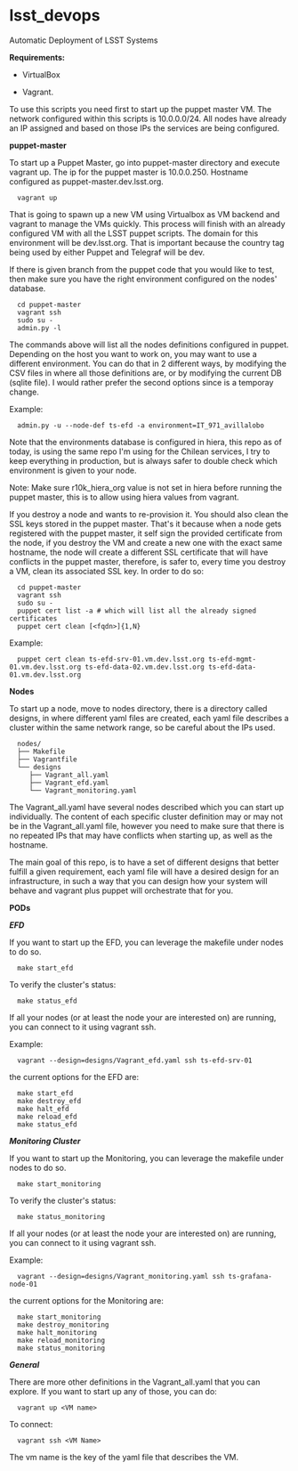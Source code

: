 # lsst_devops
Automatic Deployment of LSST Systems

**Requirements:**

   * VirtualBox

   * Vagrant.

To use this scripts you need first to start up the puppet master VM. The network configured within this scripts is 10.0.0.0/24. All nodes have already an IP assigned and based on those IPs the services are being configured.

**puppet-master**

To start up a Puppet Master, go into puppet-master directory and execute vagrant up. The ip for the puppet master is 10.0.0.250. Hostname configured as puppet-master.dev.lsst.org.

      vagrant up

That is going to spawn up a new VM using Virtualbox as VM backend and vagrant to manage the VMs quickly. This process will finish with an already configured VM with all the LSST puppet scripts. The domain for this environment will be dev.lsst.org. That is important because the country tag being used by either Puppet and Telegraf will be dev.

If there is given branch from the puppet code that you would like to test, then make sure you have the right environment configured on the nodes' database.

      cd puppet-master
      vagrant ssh 
      sudo su -
      admin.py -l

The commands above will list all the nodes definitions configured in puppet. Depending on the host you want to work on, you may want to use a different environment. You can do that in 2 different ways, by modifying the CSV files in where all those definitions are, or by modifying the current DB (sqlite file). I would rather prefer the second options since is a temporay change.

Example: 

      admin.py -u --node-def ts-efd -a environment=IT_971_avillalobo

Note that the environments database is configured in hiera, this repo as of today, is using the same repo I'm using for the Chilean services, I try to keep everything in production, but is always safer to double check which environment is given to your node.

Note: Make sure r10k_hiera_org value is not set in hiera before running the puppet master, this is to allow using hiera values from vagrant.

If you destroy a node and wants to re-provision it. You should also clean the SSL keys stored in the puppet master. That's it because when a node gets registered with the puppet master, it self sign the provided certificate from the node, if you destroy the VM and create a new one with the exact same hostname, the node will create a different SSL certificate that will have conflicts in the puppet master, therefore, is safer to, every time you destroy a VM, clean its associated SSL key. In order to do so:

      cd puppet-master
      vagrant ssh 
      sudo su -
      puppet cert list -a # which will list all the already signed certificates
      puppet cert clean [<fqdn>]{1,N}

Example:

      puppet cert clean ts-efd-srv-01.vm.dev.lsst.org ts-efd-mgmt-01.vm.dev.lsst.org ts-efd-data-02.vm.dev.lsst.org ts-efd-data-01.vm.dev.lsst.org

**Nodes**

To start up a node, move to nodes directory, there is a directory called designs, in where different yaml files are created, each yaml file describes a cluster within the same network range, so be careful about the IPs used.

      nodes/
      ├── Makefile
      ├── Vagrantfile
      └── designs
         ├── Vagrant_all.yaml
         ├── Vagrant_efd.yaml
         └── Vagrant_monitoring.yaml

The Vagrant_all.yaml have several nodes described which you can start up individually. The content of each specific cluster definition may or may not be in the Vagrant_all.yaml file, however you need to make sure that there is no repeated IPs that may have conflicts when starting up, as well as the hostname.

The main goal of this repo, is to have a set of different designs that better fulfill a given requirement, each yaml file will have a desired design for an infrastructure, in such a way that you can design how your system will behave and vagrant plus puppet will orchestrate that for you.

**PODs**

***EFD***

If you want to start up the EFD, you can leverage the makefile under nodes to do so.

      make start_efd

To verify the cluster's status:

      make status_efd      

If all your nodes (or at least the node your are interested on) are running, you can connect to it using vagrant ssh.

Example:

      vagrant --design=designs/Vagrant_efd.yaml ssh ts-efd-srv-01

the current options for the EFD are:

      make start_efd
      make destroy_efd
      make halt_efd
      make reload_efd
      make status_efd

***Monitoring Cluster***

If you want to start up the Monitoring, you can leverage the makefile under nodes to do so.

      make start_monitoring

To verify the cluster's status:

      make status_monitoring

If all your nodes (or at least the node your are interested on) are running, you can connect to it using vagrant ssh.

Example:

      vagrant --design=designs/Vagrant_monitoring.yaml ssh ts-grafana-node-01

the current options for the Monitoring are:

      make start_monitoring
      make destroy_monitoring
      make halt_monitoring
      make reload_monitoring
      make status_monitoring

***General***

There are more other definitions in the Vagrant_all.yaml that you can explore. If you want to start up any of those, you can do:

      vagrant up <VM name>

To connect:

      vagrant ssh <VM Name>

The vm name is the key of the yaml file that describes the VM.